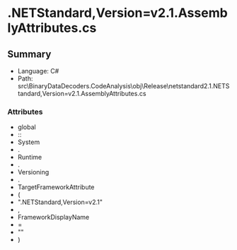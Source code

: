 ﻿# .NETStandard,Version=v2.1.AssemblyAttributes.cs

## Summary

* Language: C#
* Path: src\BinaryDataDecoders.CodeAnalysis\obj\Release\netstandard2.1\.NETStandard,Version=v2.1.AssemblyAttributes.cs

### Attributes

 - global
 - ::
 - System
 - .
 - Runtime
 - .
 - Versioning
 - .
 - TargetFrameworkAttribute
 - (
 - ".NETStandard,Version=v2.1"
 - ,
 - FrameworkDisplayName
 - =
 - ""
 - )

